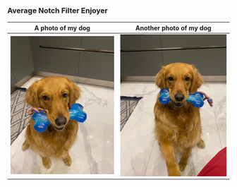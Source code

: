 ### Average Notch Filter Enjoyer

|A photo of my dog                        |Another photo of my dog                         |
|-----------------------------------------|------------------------------------------------|
|![A photo of my dog: Rey](/rsc/rey.jpeg) | ![Another photo of my dog: Rey](/rsc/rey2.jpeg)|